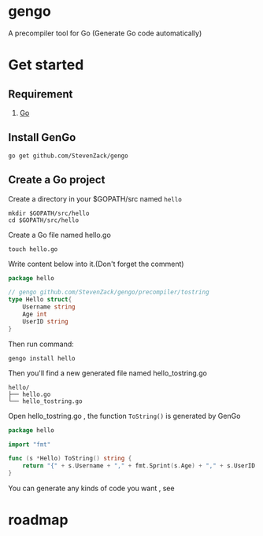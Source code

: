 # gengo
A precompiler tool for Go (Generate Go code automatically)

# Get started

## Requirement

1. [Go](https://golang.org)

## Install GenGo

```shell
go get github.com/StevenZack/gengo
```

## Create a Go project

Create a directory in your $GOPATH/src named `hello`

```shell
mkdir $GOPATH/src/hello
cd $GOPATH/src/hello
```

Create a Go file named hello.go

```shell
touch hello.go
```

Write content below into it.(Don't forget the comment)

```go
package hello

// gengo github.com/StevenZack/gengo/precompiler/tostring
type Hello struct{
    Username string
    Age int
    UserID string
}
```

Then run command:
```shell
gengo install hello
```

Then you'll find a new generated file named hello_tostring.go
```shell
hello/
├── hello.go
└── hello_tostring.go
```

Open hello_tostring.go , the function `ToString()` is generated by GenGo

```go
package hello

import "fmt"

func (s *Hello) ToString() string {
	return "{" + s.Username + "," + fmt.Sprint(s.Age) + "," + s.UserID + "}"
}
```

You can generate any kinds of code you want , see 

# roadmap
